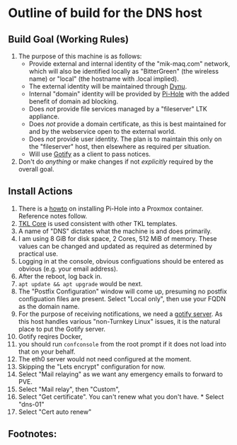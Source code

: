  Outline of build for the DNS host
======

## Build Goal (Working Rules)
   1. The purpose of this machine is as follows:
      * Provide external and internal identity of the "mik-maq.com" network, which will also be identified locally as
        "BitterGreen" (the wireless name) or "local" (the hostname with .local implied).
      * The external identity will be maintained through [Dynu](https://dynu.com).
      * Internal "domain" identity will be provided by [Pi-Hole](https://pi-hole.net) with the added benefit of domain
        ad blocking.
      * Does *not* provide file services managed by a "fileserver" LTK appliance.
      * Does *not* provide a domain certificate, as this is best maintained for and by the webservice open to the
        external world.
      * Does *not* provide user identity. The plan is to maintain this only on the "fileserver" host, then elsewhere
        as required per situation.
      * Will use [Gotify](gotify.net) as a client to pass notices.
   2. Don't do *anything* or make changes if not *explicitly* required by the overall goal.

## Install Actions
   1. There is a [howto](https://www.datahoards.com/installing-pi-hole-inside-a-proxmox-lxc-container/) on installing
      Pi-Hole into a Proxmox container. Reference notes follow.
   2. [TKL Core](https://www.turnkeylinux.org/core) is used consistent with other TKL templates.
   3. A name of "DNS" dictates what the machine is and does primarily.
   4. I am using 8 GiB for disk space, 2 Cores, 512 MiB of memory. These values can be changed and updated as required
      as determined by practical use.
   5. Logging in at the console, obvious configuations should be entered as obvious (e.g. your email address).
   6. After the reboot, log back in.
   8. `apt update && apt upgrade` would be next.
   9. The "Postfix Configuration" window will come up, presuming no postfix configuation files are present. Select
      "Local only", then use your FQDN as the domain name.
   10. For the purpose of receiving notifications, we need a [gotify server](https://github.com/gotify/server). As
       this host handles various "non-Turnkey Linux" issues, it is the natural place to put the Gotify server.
   11. Gotify reqires Docker, 
   14. you should run `confconsole` from the root prompt if it does not load into that on your behalf.
   15. The eth0 server would not need configured at the moment.
   16. Skipping the "Lets encrypt" configuration for now.
   17. Select "Mail relaying" as we want any emergency emails to forward to PVE.
   18. Select "Mail relay", then "Custom", 
   19. Select "Get certificate". You can't renew what you don't have.
      * Select "dns-01"
   20. Select "Cert auto renew" 
      
## Footnotes:
   [^1]: ...

